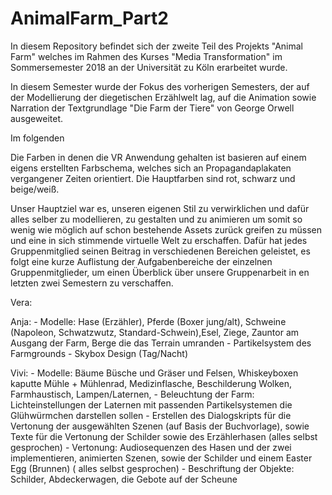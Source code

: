 # AnimalFarm_Part2


In diesem Repository befindet sich der zweite Teil des Projekts "Animal Farm" welches im Rahmen des Kurses "Media Transformation" im Sommersemester 2018 an der Universität zu Köln erarbeitet wurde.

In diesem Semester wurde der Fokus des vorherigen Semesters, der auf der Modellierung der diegetischen Erzählwelt lag, auf die Animation sowie Narration der Textgrundlage "Die Farm der Tiere" von George Orwell ausgeweitet. 

Im folgenden 





Die Farben in denen die VR Anwendung gehalten ist basieren auf einem eigens erstellten Farbschema, welches sich an Propagandaplakaten vergangener Zeiten orientiert. Die Hauptfarben sind rot, schwarz und beige/weiß.


Unser Hauptziel war es, unseren eigenen Stil zu verwirklichen und dafür alles selber zu modellieren, zu gestalten und zu animieren um somit so wenig wie möglich auf schon bestehende Assets zurück greifen zu müssen und eine in sich stimmende virtuelle Welt zu erschaffen. Dafür hat jedes Gruppenmitglied seinen Beitrag in verschiedenen Bereichen geleistet, es folgt eine kurze Auflistung der Aufgabenbereiche der einzelnen Gruppenmitglieder, um einen Überblick über unsere Gruppenarbeit in en letzten zwei Semestern zu verschaffen.

Vera:

Anja: - Modelle: Hase (Erzähler), Pferde (Boxer jung/alt), Schweine (Napoleon, Schwatzwutz, Standard-Schwein),Esel, Ziege,                         Zauntor am Ausgang der Farm, Berge die das Terrain umranden
      - Partikelsystem des Farmgrounds
      - Skybox Design (Tag/Nacht)


Vivi: - Modelle: Bäume Büsche und Gräser und Felsen, Whiskeyboxen kaputte Mühle + Mühlenrad, Medizinflasche, Beschilderung Wolken, Farmhaustisch, Lampen/Laternen, 
      - Beleuchtung der Farm: Lichteinstellungen der Laternen mit passenden Partikelsystemen die Glühwürmchen darstellen sollen
      - Erstellen des Dialogskripts für die Vertonung der ausgewählten Szenen (auf Basis der Buchvorlage), sowie Texte für die Vertonung der Schilder sowie des Erzählerhasen (alles selbst gesprochen)
      - Vertonung: Audiosequenzen des Hasen und der zwei implementieren, animierten Szenen, sowie der Schilder und einem Easter Egg (Brunnen) ( alles selbst gesprochen)
      - Beschriftung der Objekte: Schilder, Abdeckerwagen, die Gebote auf der Scheune
      
      
      
      
